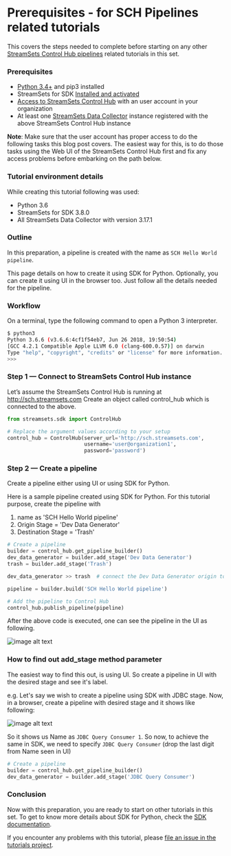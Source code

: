 Prerequisites - for SCH Pipelines related tutorials
===================================================

This covers the steps needed to complete before starting on any other [StreamSets Control Hub pipelines](https://streamsets.com/documentation/controlhub/latest/help/datacollector/UserGuide/Pipeline_Design/What_isa_Pipeline.html) related tutorials in this set.  

### Prerequisites
* [Python 3.4+](https://docs.python.org/3/using/index.html) and pip3 installed
* StreamSets for SDK [Installed and activated](https://docs.streamsets.com/sdk/latest/installation.html) 
* [Access to StreamSets Control Hub](https://streamsets.com/documentation/controlhub/latest/help/controlhub/UserGuide/OrganizationSecurity/OrgSecurity_Overview.html#concept_q5z_jkl_wy) with an user account in your  organization 
* At least one [StreamSets Data Collector](https://streamsets.com/products/dataops-platform/data-collector/) instance registered with the above StreamSets Control Hub instance
 

**Note**: Make sure that the user account has proper access to do the following tasks this blog post covers. The easiest way for this, is to do those tasks using the Web UI of the StreamSets Control Hub first and fix any access problems before embarking on the path below. 

### Tutorial environment details
While creating this tutorial following was used:
* Python 3.6
* StreamSets for SDK 3.8.0
* All StreamSets Data Collector with version 3.17.1

### Outline
In this preparation, a pipeline is created with the name as `SCH Hello World pipeline`.

This page details on how to create it using SDK for Python.
Optionally, you can create it using UI in the browser too. Just follow all the details needed for the pipeline.

### Workflow

On a terminal, type the following command to open a Python 3 interpreter.

```bash
$ python3
Python 3.6.6 (v3.6.6:4cf1f54eb7, Jun 26 2018, 19:50:54)
[GCC 4.2.1 Compatible Apple LLVM 6.0 (clang-600.0.57)] on darwin
Type "help", "copyright", "credits" or "license" for more information.
>>>
```

### Step 1 &mdash; Connect to StreamSets Control Hub instance

Let’s assume the StreamSets Control Hub is running at http://sch.streamsets.com 
Create an object called control_hub which is connected to the above. 

```python
from streamsets.sdk import ControlHub

# Replace the argument values according to your setup
control_hub = ControlHub(server_url='http://sch.streamsets.com',
                         username='user@organization1',
                         password='password')
```
 
 ### Step 2 &mdash; Create a pipeline
 Create a pipeline either using UI or using SDK for Python.
 
 Here is a sample pipeline created using SDK for Python. For this tutorial purpose, create the pipeline with 
 1. name as 'SCH Hello World pipeline'
 1. Origin Stage = 'Dev Data Generator'
 1. Destination Stage = 'Trash'
 
```python
# Create a pipeline
builder = control_hub.get_pipeline_builder()
dev_data_generator = builder.add_stage('Dev Data Generator')
trash = builder.add_stage('Trash')

dev_data_generator >> trash  # connect the Dev Data Generator origin to the Trash destination.

pipeline = builder.build('SCH Hello World pipeline')

# Add the pipeline to Control Hub
control_hub.publish_pipeline(pipeline)
```

After the above code is executed, one can see the pipeline in the UI as following. 
 
 ![image alt text](../images/sch_hello_world_created.jpeg)
 
 ### How to find out add_stage method parameter
The easiest way to find this out, is using UI.
So create a pipeline in UI with the desired stage and see it's label.

e.g. Let's say we wish to create a pipeline using SDK with JDBC stage.
Now, in a browser, create a pipeline with desired stage and it shows like following:

![image alt text](../images/stage_label_in_UI.jpeg)
 
So it shows us Name as `JDBC Query Consumer 1`. 
So now, to achieve the same in SDK, we need to specify `JDBC Query Consumer` (drop the last digit from Name seen in UI)   

```python
# Create a pipeline
builder = control_hub.get_pipeline_builder()
dev_data_generator = builder.add_stage('JDBC Query Consumer')
``` 

### Conclusion
Now with this preparation, you are ready to start on other tutorials in this set.
To get to know more details about SDK for Python, check the [SDK documentation](https://docs.streamsets.com/sdk/latest/index.html).

If you encounter any problems with this tutorial, please [file an issue in the tutorials project](https://github.com/streamsets/tutorials/issues/new).
  